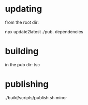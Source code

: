 # updating

from the root dir:

npx update2latest ./pub. dependencies


# building

in the pub dir:
tsc

# publishing

./build/scripts/publish.sh minor